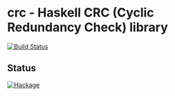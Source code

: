 # crc - Haskell CRC (Cyclic Redundancy Check) library

[![Build Status](https://travis-ci.org/MichaelXavier/crc.svg?branch=master)](https://travis-ci.org/MichaelXavier/crc)

## Status

[![Hackage](https://img.shields.io/hackage/v/crc.svg)]()
